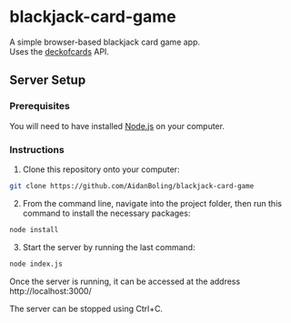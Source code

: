 # blackjack-card-game
A simple browser-based blackjack card game app.  
Uses the [deckofcards](https://github.com/crobertsbmw/deckofcards/tree/master) API.

## Server Setup
### Prerequisites
You will need to have installed [Node.js](https://nodejs.org/en) on your computer.

### Instructions
1. Clone this repository onto your computer:

```sh
git clone https://github.com/AidanBoling/blackjack-card-game
```

2. From the command line, navigate into the project folder, then run this command to install the necessary packages:

```sh
node install
```

3. Start the server by running the last command:

```sh
node index.js
```

Once the server is running, it can be accessed at the address http://localhost:3000/

The server can be stopped using Ctrl+C.


